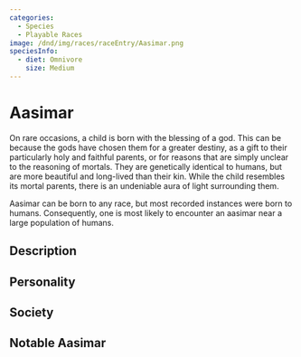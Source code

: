 ```yaml
---
categories:
  - Species
  - Playable Races
image: /dnd/img/races/raceEntry/Aasimar.png
speciesInfo:
  - diet: Omnivore
    size: Medium
---
```


# Aasimar

On rare occasions, a child is born with the blessing of a god. This can be because the gods have chosen them for a greater destiny, as a gift to their particularly holy and faithful parents, or for reasons that are simply unclear to the reasoning of mortals. They are genetically identical to humans, but are more beautiful and long-lived than their kin. While the child resembles its mortal parents, there is an undeniable aura of light surrounding them.

Aasimar can be born to any race, but most recorded instances were born to humans. Consequently, one is most likely to encounter an aasimar near a large population of humans.

## Description

## Personality

## Society

## Notable Aasimar